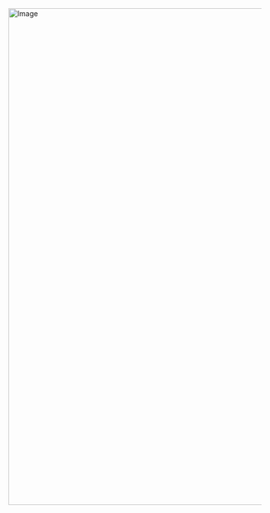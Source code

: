 <img width="1920" height="990" alt="Image" src="https://github.com/user-attachments/assets/46d1f5cb-4aeb-4cb6-a02a-c15dee12f902" />
